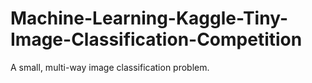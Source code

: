 # Machine-Learning-Kaggle-Tiny-Image-Classification-Competition
A small, multi-way image classification problem.
